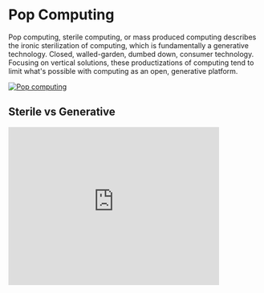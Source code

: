 # Pop Computing

Pop computing, sterile computing, or mass produced computing describes the ironic sterilization of computing, which is fundamentally a generative technology. Closed, walled-garden, dumbed down, consumer technology. Focusing on vertical solutions, these productizations of computing tend to limit what's possible with computing as an open, generative platform.

[![Pop computing](http://c1.staticflickr.com/5/4129/4948473231_056ef75c03_b.jpg)](https://www.flickr.com/photos/factoryjoe/4948473231)

## Sterile vs Generative

<iframe width="420" height="315" src="https://www.youtube.com/embed/ZAsb4gtEpaw" frameborder="0" allowfullscreen></iframe>